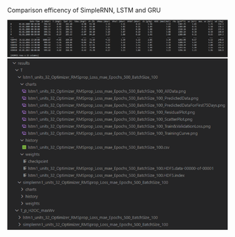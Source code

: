 Comparison efficency of SimpleRNN, LSTM and GRU

![Ilustration of data](https://raw.githubusercontent.com/Glodgar/comparison-RNN/master/img/data_2.png)
![Files tree](https://raw.githubusercontent.com/Glodgar/comparison-RNN/master/img/files_tree.png)
